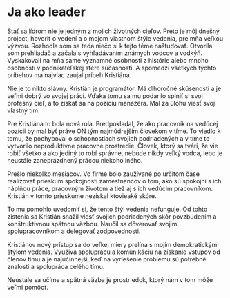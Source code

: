 # Ja ako leader
Stať sa lídrom nie je jedným z mojich životných cieľov. Preto je môj dnešný project, hovoriť o vedení a o mojom vlastnom štýle vedenia, pre mňa veľkou výzvou. Rozhodla som sa teda niečo si k tejto téme naštudovať. Otvorila som prehliadač a začala s vyhľadávaním známych vodcov a vodkýň. Vyskakovali na mňa same významné osobnosti z histórie alebo mnoho osobností v podnikateľskej sfére súčasnosti. A spomedzi všetkých týchto príbehov ma najviac zaujal príbeh Kristiána.

Nie je to nikto slávny. Kristián je programátor. Má dlhoročné skúsenosti a je veľmi dobrý vo svojej práci. Vďaka tomu sa mu podarilo splniť si svoj profesný cieľ, a to získať  sa na pozíciu manažéra. Mal za úlohu viesť svoj vlastný tím. 

Pre Kristiána to bola nová rola. Predpokladal, že ako pracovník na vedúcej pozícii by mal byť práve ON tým najmúdrejším človekom v tíme. To viedlo k tomu, že pochyboval o schopnostiach svojich podriadených a v tíme to vytvorilo neproduktívne pracovné prostredie. Človek, ktorý sa tvári, že vie robiť všetko a ako jediný to robí správne, nebude nikdy veľký vodca, lebo je neustále zaneprázdnený prácou niekoho iného. 

Prešlo niekoľko mesiacov. Vo firme bolo zaužívané po určitom čase realizovať prieskum spokojnosti zamestnancov o tom, ako sú spokojní s ich náplňou práce, pracovným životom a tiež aj s ich vedúcim pracovníkom. Kristián v tomto prieskume nezískal ktovieaké skóre.

To mu pomohlo uvedomiť si, že tento štýl vedenia nefunguje. Od tohto zistenia sa Kristián snažil viesť svojich podriadených skôr povzbudením a konštruktívnou spätnou väzbou. Naučil sa dôverovať svojim spolupracovníkom a delegovať zodpovednosti.

Kristiánov nový prístup sa do veľkej miery prelína s mojím demokratickým štýlom vedenia. Využíva spoluprácu a komunikáciu na získanie vstupov od členov tímu a je najúčinnejší, keď na vyriešenie problému sú potrebné znalosti a spolupráca celého tímu.

Neustále sa učíme a spätná väzba je prostriedok, ktorý nám v tom môže veľmi pomôcť.